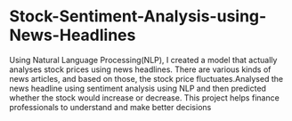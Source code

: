 # Stock-Sentiment-Analysis-using-News-Headlines
Using Natural Language Processing(NLP), I created a model that actually analyses stock prices using news headlines. There are various kinds of news articles, and based on those, the stock price fluctuates.Analysed the news headline using sentiment analysis using NLP and then predicted whether the stock would increase or decrease. This project helps finance professionals to understand and make better decisions
